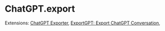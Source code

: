 # ChatGPT.export
Extensions: [ChatGPT Exporter](https://chromewebstore.google.com/detail/chatgpt-exporter-extract/ilmdofdhpnhffldihboadndccenlnfll), [ExportGPT: Export ChatGPT Conversation](https://chromewebstore.google.com/detail/exportgpt-export-chatgpt/jamcijfplmgbngnppdhmbbogjebgfimn), []()
